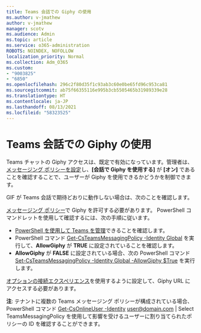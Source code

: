 ```yaml
---
title: Teams 会話での Giphy の使用
ms.author: v-jmathew
author: v-jmathew
manager: scotv
ms.audience: Admin
ms.topic: article
ms.service: o365-administration
ROBOTS: NOINDEX, NOFOLLOW
localization_priority: Normal
ms.collection: Adm_O365
ms.custom:
- "9003825"
- "6850"
ms.openlocfilehash: 296c2f80d35f1c93ab3c60e0be65fd96c953ca81
ms.sourcegitcommit: ab75f66355116e995b3cb5505465b31989339e28
ms.translationtype: HT
ms.contentlocale: ja-JP
ms.lasthandoff: 08/13/2021
ms.locfileid: "58323525"
---
```

# <a name="using-giphys-in-teams-conversations"></a>Teams 会話での Giphy の使用

Teams チャットの Giphy アクセスは、既定で有効になっています。管理者は、[メッセージング ポリシーを設定](https://docs.microsoft.com/microsoftteams/messaging-policies-in-teams#messaging-policy-settings)し、**[会話で Giphy を使用する]** が **[オン]** であることを確認することで、ユーザーが Giphy を使用できるかどうかを制御できます。

GIF が Teams 会話で期待どおりに動作しない場合は、次のことを確認します。

[メッセージング ポリシー](https://docs.microsoft.com/microsoftteams/messaging-policies-in-teams)で Giphy を許可する必要があります。 PowerShell コマンドレットを使用して確認するには、次の手順に従います。

- [PowerShell を使用して Teams を管理](https://docs.microsoft.com/microsoftteams/teams-powershell-overview?view=o365-worldwide#manage-teams-with-powershell)できることを確認します。
- PowerShell コマンド [Get-CsTeamsMessagingPolicy -Identity Global](https://docs.microsoft.com/powershell/module/skype/get-csteamsmessagingpolicy?view=skype-ps) を実行して、**AllowGiphy** が **TRUE** に設定されていることを確認します。
- **AllowGiphy** が **FALSE** に設定されている場合、次の PowerShell コマンド [Set-CsTeamsMessagingPolicy -Identity Global -AllowGiphy $True](https://docs.microsoft.com/powershell/module/skype/set-csteamsmessagingpolicy?view=skype-ps) を実行します。

[オプションの接続エクスペリエンス](https://docs.microsoft.com/deployoffice/privacy/optional-connected-experiences)を使用するように設定して、Giphy URL にアクセスする必要があります。

**注**: テナントに複数の Teams メッセージング ポリシーが構成されている場合、PowerShell コマンド [Get-CsOnlineUser -Identity](https://docs.microsoft.com/powershell/module/skype/get-csonlineuser?view=skype-ps) <user@domain.com> | Select TeamsMessagingPolicy を使用して影響を受けるユーザーに割り当てられたポリシーの ID を確認することができます。
